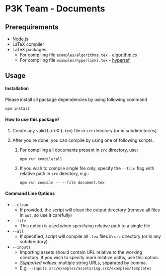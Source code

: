 # P3K Team - Documents

## Prerequirements

-   [Node.js](https://nodejs.org)
-   LaTeX compiler
-   LaTeX packages
    -   For compiling file `examples/algorithms.tex` - [algorithmicx](https://www.ctan.org/pkg/algorithmicx) 
    -   For compiling file `examples/hyperlinks.tex` - [hyperref](https://ctan.org/pkg/hyperref) 

## Usage

#### Installation

Please install all package dependencies by using following command

```shell script
npm install
```

#### How to use this package?

1. Create any valid LaTeX (`.tex`) file in `src` directory (or in subdirectories).
1. After you're done, you can compile by using one of following scripts.

    1. For compiling all documents present in `src` directory, use:

        ```shell script
        npm run compile:all
        ```

    1. If you wish to compile single file only, specify the `--file` flag
       with relative path in `src` directory, e.g.:

        ```shell script
        npm run compile -- --file document.tex
        ```

#### Command Line Options

-   `--clean`
    -   If provided, the script will clean the output directory (remove all files in `out`, so use it carefully)
-   `--file`
    -   This option is used when specifying relative path to a single file
-   `--all`
    -   If specified, script will compile all `.tex` files in `src` directory (or in any subdirectory).
-   `--inputs`
    -   Importing assets should contain URL relative to the working directory.
        If you wish to specify more relative paths, use this option.
    -   _Supported values_: multiple string URLs, separated by comma.
    -   E.g. `--inputs src/examples/assets/img,src/examples/templates`
